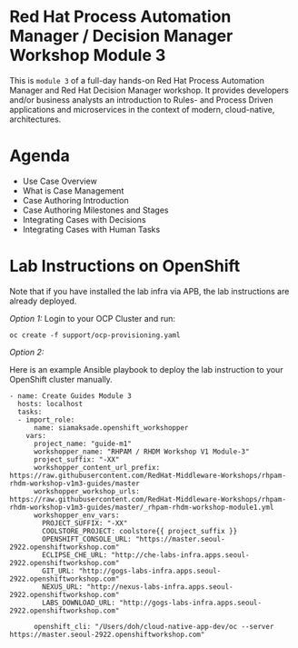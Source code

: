 Red Hat Process Automation Manager / Decision Manager Workshop Module 3
===
This is `module 3` of a full-day hands-on Red Hat Process Automation Manager and Red Hat Decision Manager workshop. It provides developers and/or business analysts an introduction to Rules- and Process Driven applications and microservices in the context of modern, cloud-native, architectures.

Agenda
===
* Use Case Overview
* What is Case Management
* Case Authoring Introduction
* Case Authoring Milestones and Stages
* Integrating Cases with Decisions
* Integrating Cases with Human Tasks

Lab Instructions on OpenShift
===

Note that if you have installed the lab infra via APB, the lab instructions are already deployed.

*Option 1:*
Login to your OCP Cluster and run:

````
oc create -f support/ocp-provisioning.yaml
````

*Option 2:* 

Here is an example Ansible playbook to deploy the lab instruction to your OpenShift cluster manually.
```
- name: Create Guides Module 3
  hosts: localhost
  tasks:
  - import_role:
      name: siamaksade.openshift_workshopper
    vars:
      project_name: "guide-m1"
      workshopper_name: "RHPAM / RHDM Workshop V1 Module-3"
      project_suffix: "-XX"
      workshopper_content_url_prefix: https://raw.githubusercontent.com/RedHat-Middleware-Workshops/rhpam-rhdm-workshop-v1m3-guides/master
      workshopper_workshop_urls: https://raw.githubusercontent.com/RedHat-Middleware-Workshops/rhpam-rhdm-workshop-v1m3-guides/master/_rhpam-rhdm-workshop-module1.yml
      workshopper_env_vars:
        PROJECT_SUFFIX: "-XX"
        COOLSTORE_PROJECT: coolstore{{ project_suffix }}
        OPENSHIFT_CONSOLE_URL: "https://master.seoul-2922.openshiftworkshop.com"
        ECLIPSE_CHE_URL: "http://che-labs-infra.apps.seoul-2922.openshiftworkshop.com"
        GIT_URL: "http://gogs-labs-infra.apps.seoul-2922.openshiftworkshop.com"
        NEXUS_URL: "http://nexus-labs-infra.apps.seoul-2922.openshiftworkshop.com"
        LABS_DOWNLOAD_URL: "http://gogs-labs-infra.apps.seoul-2922.openshiftworkshop.com"

      openshift_cli: "/Users/doh/cloud-native-app-dev/oc --server https://master.seoul-2922.openshiftworkshop.com"
```
